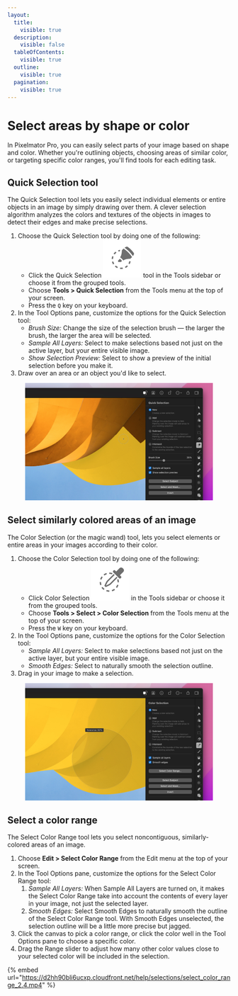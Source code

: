 ```yaml
---
layout:
  title:
    visible: true
  description:
    visible: false
  tableOfContents:
    visible: true
  outline:
    visible: true
  pagination:
    visible: true
---
```


# Select areas by shape or color

In Pixelmator Pro, you can easily select parts of your image based on shape and color. Whether you're outlining objects, choosing areas of similar color, or targeting specific color ranges, you'll find tools for each editing task.

## Quick Selection tool

The Quick Selection tool lets you easily select individual elements or entire objects in an image by simply drawing over them. A clever selection algorithm analyzes the colors and textures of the objects in images to detect their edges and make precise selections.

1. Choose the Quick Selection tool by doing one of the following:
   * Click the Quick Selection <img src="../.gitbook/assets/Quick-Selection.png" alt="" data-size="line"> tool in the Tools sidebar or choose it from the grouped tools.
   * Choose **Tools > Quick Selection** from the Tools menu at the top of your screen.
   * Press the `Q` key on your keyboard.
2. In the Tool Options pane, customize the options for the Quick Selection tool:
   * _Brush Size:_ Change the size of the selection brush — the larger the brush, the larger the area will be selected.
   * _Sample All Layers:_ Select to make selections based not just on the active layer, but your entire visible image.
   * _Show Selection Preview:_ Select to show a preview of the initial selection before you make it.
3. Draw over an area or an object you'd like to select.

<figure><img src="../.gitbook/assets/image (2).png" alt=""><figcaption></figcaption></figure>

## Select similarly colored areas of an image

The Color Selection (or the magic wand) tool, lets you select elements or entire areas in your images according to their color.

1. Choose the Color Selection tool by doing one of the following:
   * Click Color Selection <img src="../.gitbook/assets/Color-Selection.png" alt="" data-size="line"> in the Tools sidebar or choose it from the grouped tools.
   * Choose **Tools > Select > Color Selection** from the Tools menu at the top of your screen.
   * Press the `W` key on your keyboard.
2. In the Tool Options pane, customize the options for the Color Selection tool:
   * _Sample All Layers:_ Select to make selections based not just on the active layer, but your entire visible image.
   * _Smooth Edges:_ Select to naturally smooth the selection outline.
3. Drag in your image to make a selection.

<figure><img src="../.gitbook/assets/image (3).png" alt=""><figcaption></figcaption></figure>

## Select a color range

The Select Color Range tool lets you select noncontiguous, similarly-colored areas of an image.

1. Choose **Edit > Select Color Range** from the Edit menu at the top of your screen.
2. In the Tool Options pane, customize the options for the Select Color Range tool:
   1. _Sample All Layers:_ When Sample All Layers are turned on, it makes the Select Color Range take into account the contents of every layer in your image, not just the selected layer.
   2. _Smooth Edges:_ Select Smooth Edges to naturally smooth the outline of the Select Color Range tool. With Smooth Edges unselected, the selection outline will be a little more precise but jagged.
3. Click the canvas to pick a color range, or click the color well in the Tool Options pane to choose a specific color.
4. Drag the Range slider to adjust how many other color values close to your selected color will be included in the selection.

{% embed url="https://d2hh90bli6ucxp.cloudfront.net/help/selections/select_color_range_2.4.mp4" %}
